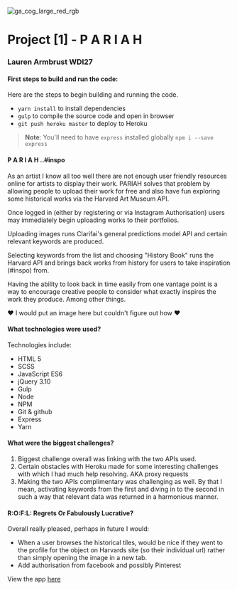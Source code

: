 ![ga_cog_large_red_rgb](https://cloud.githubusercontent.com/assets/40461/8183776/469f976e-1432-11e5-8199-6ac91363302b.png)

# Project [1] - P A R I A H

### Lauren Armbrust WDI27


#### First steps to build and run the code:

Here are the steps to begin building and running the code.

- `yarn install` to install dependencies
- `gulp` to compile the source code and open in browser
- `git push heroku master` to deploy to Heroku

> **Note**: You'll need to have `express` installed globally
> `npm i --save express`



#### P A R I A H   ..#inspo

As an artist I know all too well there are not enough user friendly resources online for artists to display their work. PARIAH solves that problem by allowing people to upload their work for free and also have fun exploring some historical works via the Harvard Art Museum API.

Once logged in (either by registering or via Instagram Authorisation) users may immediately begin uploading works to their portfolios.

Uploading images runs Clarifai's general predictions model API and certain relevant keywords are produced. 

Selecting keywords from the list and choosing "History Book" runs the Harvard API and brings back works from history for users to take inspiration (#inspo) from. 

Having the ability to look back in time easily from one vantage point is a way to encourage creative people to consider what exactly inspires the work they produce. Among other things.

&hearts; I would put an image here but couldn't figure out how &hearts;

#### What technologies were used?

Technologies include:

- HTML 5
- SCSS
- JavaScript ES6
- jQuery 3.10
- Gulp
- Node
- NPM
- Git & github
- Express
- Yarn

#### What were the biggest challenges?

1. Biggest challenge overall was linking with the two APIs used. 
2. Certain obstacles with Heroku made for some interesting challenges with which I had much help resolving. AKA proxy requests 
3. Making the two APIs complimentary was challenging as well. By that I mean, activating keywords from the first and diving in to the second in such a way that relevant data was returned in a harmonious manner.

#### R:O:F:L: Regrets Or Fabulously Lucrative?

Overall really pleased, perhaps in future I would:

- When a user browses the historical tiles, would be nice if they went to the profile for the object on Harvards site (so their individual url) rather than simply opening the image in a new tab.
- Add authorisation from facebook and possibly Pinterest

View the app [here](https://fast-taiga-10310.herokuapp.com/)
